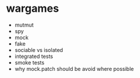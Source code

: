 # wargames

- mutmut
- spy
- mock
- fake
- sociable vs isolated
- integrated tests
- smoke tests
- why mock.patch should be avoid where possible
